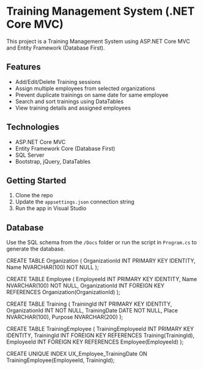 # Training Management System (.NET Core MVC)

This project is a Training Management System using ASP.NET Core MVC and Entity Framework (Database First).

## Features
- Add/Edit/Delete Training sessions
- Assign multiple employees from selected organizations
- Prevent duplicate trainings on same date for same employee
- Search and sort trainings using DataTables
- View training details and assigned employees

## Technologies
- ASP.NET Core MVC
- Entity Framework Core (Database First)
- SQL Server
- Bootstrap, jQuery, DataTables

## Getting Started
1. Clone the repo
2. Update the `appsettings.json` connection string
3. Run the app in Visual Studio

## Database
Use the SQL schema from the `/Docs` folder or run the script in `Program.cs` to generate the database.

CREATE TABLE Organization (
    OrganizationId INT PRIMARY KEY IDENTITY,
    Name NVARCHAR(100) NOT NULL
);

CREATE TABLE Employee (
    EmployeeId INT PRIMARY KEY IDENTITY,
    Name NVARCHAR(100) NOT NULL,
    OrganizationId INT FOREIGN KEY REFERENCES Organization(OrganizationId)
);

CREATE TABLE Training (
    TrainingId INT PRIMARY KEY IDENTITY,
    OrganizationId INT NOT NULL,
    TrainingDate DATE NOT NULL,
    Place NVARCHAR(100),
    Purpose NVARCHAR(200)
);

CREATE TABLE TrainingEmployee (
    TrainingEmployeeId INT PRIMARY KEY IDENTITY,
    TrainingId INT FOREIGN KEY REFERENCES Training(TrainingId),
    EmployeeId INT FOREIGN KEY REFERENCES Employee(EmployeeId)
);

CREATE UNIQUE INDEX UX_Employee_TrainingDate 
ON TrainingEmployee(EmployeeId, TrainingId);


